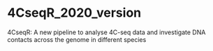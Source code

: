 # 4CseqR_2020_version
4CseqR: A new pipeline to analyse 4C-seq data and investigate DNA contacts across the genome in different species 
